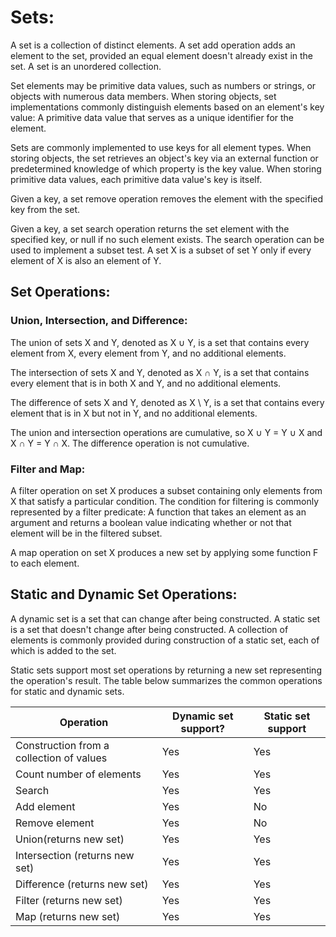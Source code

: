 # Sets:
A set is a collection of distinct elements.
A set add operation adds an element to the set, provided an equal element doesn't already exist in the set.
A set is an unordered collection.

Set elements may be primitive data values, such as numbers or strings, or objects with numerous data members.
When storing objects, set implementations commonly distinguish elements based on an element's key value:
A primitive data value that serves as a unique identifier for the element.

Sets are commonly implemented to use keys for all element types.
When storing objects, the set retrieves an object's key via an external function or predetermined knowledge of which property is the key value.
When storing primitive data values, each primitive data value's key is itself.

Given a key, a set remove operation removes the element with the specified key from the set.

Given a key, a set search operation returns the set element with the specified key, or null if no such element exists.
The search operation can be used to implement a subset test.
A set X is a subset of set Y only if every element of X is also an element of Y.

## Set Operations:
### Union, Intersection, and Difference:
The union of sets X and Y, denoted as X &cup; Y, is a set that contains every element from X, every element from Y, and no additional elements.

The intersection of sets X and Y, denoted as X &cap; Y, is a set that contains every element that is in both X and Y, and no additional elements.

The difference of sets X and Y, denoted as X \ Y, is a set that contains every element that is in X but not in Y, and no additional elements.

The union and intersection operations are cumulative, so X &cup; Y = Y &cup; X and X &cap; Y = Y &cap; X.
The difference operation is not cumulative.

### Filter and Map:
A filter operation on set X produces a subset containing only elements from X that satisfy a particular condition.
The condition for filtering is commonly represented by a filter predicate:
A function that takes an element as an argument and returns a boolean value indicating whether or not that element will be in the filtered subset.

A map operation on set X produces a new set by applying some function F to each element.

## Static and Dynamic Set Operations:
A dynamic set is a set that can change after being constructed.
A static set is a set that doesn't change after being constructed.
A collection of elements is commonly provided during construction of a static set, each of which is added to the set.

Static sets support most set operations by returning a new set representing the operation's result.
The table below summarizes the common operations for static and dynamic sets.

|Operation|Dynamic set support?|Static set support|
|---------|--------------------|------------------|
|Construction from a collection of values|Yes|Yes|
|Count number of elements|Yes|Yes|
|Search|Yes|Yes|
|Add element|Yes|No|
|Remove element|Yes|No|
|Union(returns new set)|Yes|Yes|
|Intersection (returns new set)|Yes|Yes|
|Difference (returns new set)|Yes|Yes|
|Filter (returns new set)|Yes|Yes|
|Map (returns new set)|Yes|Yes|
